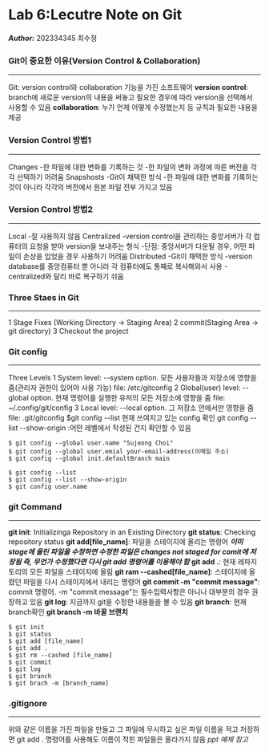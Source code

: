 # Lab 6:Lecutre Note on Git
***Author:*** 202334345 최수정
### Git이 중요한 이유(Version Control & Collaboration)
---
Git: version control와 collaboration 기능을 가진 소프트웨어
**version control**: branch에 새로운 version의 내용을 써놓고 필요한 경우에 따라 version을 선택해서 사용할 수 있음
**collaboration**: 누가 언제 어떻게 수정했는지 등 규칙과 필요한 내용을 제공 
### Version Control 방법1
---
Changes
-한 파일에 대한 변화를 기록하는 것
-한 파일의 변화 과정에 따른 버전을 각각 선택하기 어려움
Snapshosts
-Git이 채택한 방식
-한 파일에 대한 변화를 기록하는 것이 아니라 각각의 버전에서 원본 파일 전부 가지고 있음
### Version Control 방법2
---
Local
-잘 사용하지 않음
Centralized
-version control을 관리하는 중앙서버가 각 컴퓨터의 요청을 받아 version을 보내주는 형식
-단점: 중앙서버가 다운될 경우, 어떤 파일이 손상을 입었을 경우 사용하기 어려움
Distributed
-Git이 채택한 방식
-version database를 중앙컴퓨터 뿐 아니라 각 컴퓨터에도 통째로 복사해와서 사용
-centralized와 달리 바로 복구하기 쉬움
### Three Staes in Git
---
1 Stage Fixes (Working Directory -> Staging Area)
2 commit(Staging Area -> git directory)
3 Checkout the project
### Git config
---
Three Levels
1 System level: --system option. 모든 사용자들과 저장소에 영향을 줌(관리자 권한이 있어야 사용 가능)
file: /etc/gitconfig
2 Global(user) level: --global option. 현재 명령어를 실행한 유저의 모든 저장소에 영향을 줌
file: ~/.config/git/config
3 Local level: --local option. 그 저장소 안에서만 영향을 줌
file: .git/gitconfig
$git config --list 현재 쓰여지고 있는 config 확인
git config --list --show-origin :어떤 레벨에서 작성된 건지 확인할 수 있음
```
$ git config --global user.name "Sujeong Choi"
$ git config --global user.emial your-email-address(이메일 주소)
$ git config --global init.defaultBranch main

$ git config --list
$ git config --list --show-origin
$ git config user.name
```
### git Command
---
**git init**: Initializinga Repository in an Existing Directory
**git status**: Checking repository status
**git add[file_name]**: 파일을 스테이지에 올리는 명령어
***이미 stage에 올린 파일을 수정하면 수정한 파일은 changes not staged for comit에 저장됨 
즉, 무언가 수정했다면 다시 git add 명령어를 이용해야 함***
**git add .**: 현재 레파지토리의 모든 파일을 스테이지에 올림
**git ram --cashed[file_name]**: 스테이지에 올렸던 파일을 다시 스테이지에서 내리는 명령어
**git commit -m "commit message"**: commit 명령어. -m "commit message"는 필수입력사항은 아니나 대부분의 경우 권장하고 있음
**git log**: 지금까지 git을 수정한 내용들을 볼 수 있음
**git branch**: 현재 branch확인
**git branch -m 바꿀 브랜치**
```
$ git init
$ git status
$ git add [file_name]
$ git add .
$ git rm --cashed [file_name]
$ git commit
$ git log
$ git branch
$ git brach -m [branch_name]
```
### .gitignore
---
위와 같은 이름을 가진 파일을 만들고 그 파일에 무시하고 싶은 파일 이름을 적고 저장하면 git add . 명령어를 사용해도 이름이 적힌 파일들은 올라가지 않음
*ppt 예제 참고*